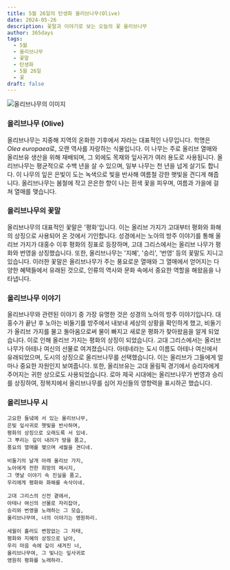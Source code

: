 ```yaml
---
title: 5월 26일의 탄생화 올리브나무(Olive)
date: 2024-05-26
description: 꽃말과 이야기로 보는 오늘의 꽃 올리브나무
author: 365days
tags:
  - 5월
  - 올리브나무
  - 꽃말
  - 탄생화
  - 5월 26일
  - 꽃
draft: false
---
```


![올리브나무의 이미지](https://cdn.pixabay.com/photo/2015/05/29/10/00/olives-789140_640.jpg#center)


### 올리브나무 (Olive)

올리브나무는 지중해 지역의 온화한 기후에서 자라는 대표적인 나무입니다. 학명은 *Olea europaea*로, 오랜 역사를 자랑하는 식물입니다. 이 나무는 주로 올리브 열매와 올리브유 생산을 위해 재배되며, 그 외에도 목재와 잎사귀가 여러 용도로 사용됩니다. 올리브나무는 평균적으로 수백 년을 살 수 있으며, 일부 나무는 천 년을 넘게 살기도 합니다. 이 나무의 잎은 은빛이 도는 녹색으로 빛을 반사해 여름철 강한 햇빛을 견디게 해줍니다. 올리브나무는 봄철에 작고 은은한 향이 나는 흰색 꽃을 피우며, 여름과 가을에 걸쳐 열매를 맺습니다.

### 올리브나무의 꽃말

올리브나무의 대표적인 꽃말은 '평화'입니다. 이는 올리브 가지가 고대부터 평화와 화해의 상징으로 사용되어 온 것에서 기인합니다. 성경에서는 노아의 방주 이야기를 통해 올리브 가지가 대홍수 이후 평화의 징표로 등장하며, 고대 그리스에서는 올리브 나무가 평화와 번영을 상징했습니다. 또한, 올리브나무는 '지혜', '승리', '번영' 등의 꽃말도 지니고 있습니다. 이러한 꽃말은 올리브나무가 주는 풍요로운 열매와 그 열매에서 얻어지는 다양한 혜택들에서 유래된 것으로, 인류의 역사와 문화 속에서 중요한 역할을 해왔음을 나타냅니다.

### 올리브나무 이야기

올리브나무와 관련된 이야기 중 가장 유명한 것은 성경의 노아의 방주 이야기입니다. 대홍수가 끝난 후 노아는 비둘기를 방주에서 내보내 세상의 상황을 확인하게 했고, 비둘기가 올리브 가지를 물고 돌아옴으로써 물이 빠지고 새로운 평화가 찾아왔음을 알게 되었습니다. 이로 인해 올리브 가지는 평화의 상징이 되었습니다. 고대 그리스에서는 올리브나무가 아테나 여신의 선물로 여겨졌습니다. 아테네라는 도시 이름도 아테나 여신에서 유래되었으며, 도시의 상징으로 올리브나무를 선택했습니다. 이는 올리브가 그들에게 얼마나 중요한 자원인지 보여줍니다. 또한, 올리브유는 고대 올림픽 경기에서 승리자에게 주어지는 귀한 상으로도 사용되었습니다. 로마 제국 시대에는 올리브나무가 번영과 승리를 상징하여, 정복지에서 올리브나무를 심어 자신들의 영향력을 표시하곤 했습니다.

### 올리브나무 시

```
고요한 들녘에 서 있는 올리브나무,
은빛 잎사귀로 햇빛을 반사하며,
평화의 상징으로 오래도록 서 있네.
그 뿌리는 깊이 내려가 땅을 품고,
풍요의 열매를 맺으며 세월을 견디네.

비둘기의 날개 아래 올리브 가지,
노아에게 전한 희망의 메시지,
그 옛날 이야기 속 진실을 품고,
우리에게 평화와 화해를 속삭이네.

고대 그리스의 신전 곁에서,
아테나 여신의 선물로 자리잡아,
승리와 번영을 노래하는 그 모습,
올리브나무여, 너의 이야기는 영원하리.

세월이 흘러도 변함없는 그 자태,
평화와 지혜의 상징으로 남아,
우리 마음 속에 깊이 새겨진 너,
올리브나무여, 그 빛나는 잎사귀로
영원히 평화를 노래하라.
```


